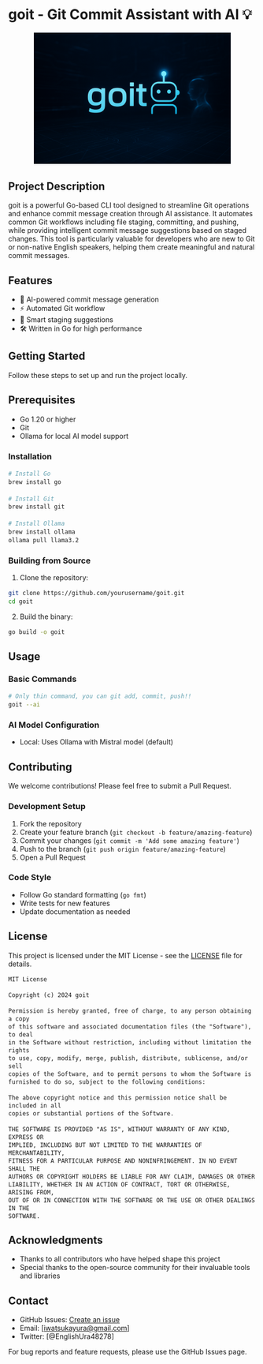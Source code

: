 # goit - Git Commit Assistant with AI 💡

<div align="center">
  <img src="goit_image3.png" width="400" alt="goit logo">
</div>

## Project Description

goit is a powerful Go-based CLI tool designed to streamline Git operations and enhance commit message creation through AI assistance. It automates common Git workflows including file staging, committing, and pushing, while providing intelligent commit message suggestions based on staged changes. This tool is particularly valuable for developers who are new to Git or non-native English speakers, helping them create meaningful and natural commit messages.

## Features

- 🤖 AI-powered commit message generation
- ⚡ Automated Git workflow
- 🎯 Smart staging suggestions
- 🛠️ Written in Go for high performance

## Getting Started

Follow these steps to set up and run the project locally.

## Prerequisites

- Go 1.20 or higher
- Git
- Ollama for local AI model support

### Installation

```bash
# Install Go
brew install go

# Install Git
brew install git

# Install Ollama
brew install ollama
ollama pull llama3.2
```

### Building from Source

1. Clone the repository:
```bash
git clone https://github.com/yourusername/goit.git
cd goit
```

2. Build the binary:
```bash
go build -o goit
```

## Usage

### Basic Commands

```bash
# Only thin command, you can git add, commit, push!!
goit --ai
```

### AI Model Configuration

- Local: Uses Ollama with Mistral model (default)


## Contributing

We welcome contributions! Please feel free to submit a Pull Request.

### Development Setup

1. Fork the repository
2. Create your feature branch (`git checkout -b feature/amazing-feature`)
3. Commit your changes (`git commit -m 'Add some amazing feature'`)
4. Push to the branch (`git push origin feature/amazing-feature`)
5. Open a Pull Request

### Code Style

- Follow Go standard formatting (`go fmt`)
- Write tests for new features
- Update documentation as needed

## License

This project is licensed under the MIT License - see the [LICENSE](LICENSE) file for details.

```
MIT License

Copyright (c) 2024 goit

Permission is hereby granted, free of charge, to any person obtaining a copy
of this software and associated documentation files (the "Software"), to deal
in the Software without restriction, including without limitation the rights
to use, copy, modify, merge, publish, distribute, sublicense, and/or sell
copies of the Software, and to permit persons to whom the Software is
furnished to do so, subject to the following conditions:

The above copyright notice and this permission notice shall be included in all
copies or substantial portions of the Software.

THE SOFTWARE IS PROVIDED "AS IS", WITHOUT WARRANTY OF ANY KIND, EXPRESS OR
IMPLIED, INCLUDING BUT NOT LIMITED TO THE WARRANTIES OF MERCHANTABILITY,
FITNESS FOR A PARTICULAR PURPOSE AND NONINFRINGEMENT. IN NO EVENT SHALL THE
AUTHORS OR COPYRIGHT HOLDERS BE LIABLE FOR ANY CLAIM, DAMAGES OR OTHER
LIABILITY, WHETHER IN AN ACTION OF CONTRACT, TORT OR OTHERWISE, ARISING FROM,
OUT OF OR IN CONNECTION WITH THE SOFTWARE OR THE USE OR OTHER DEALINGS IN THE
SOFTWARE.
```

## Acknowledgments

- Thanks to all contributors who have helped shape this project
- Special thanks to the open-source community for their invaluable tools and libraries

## Contact

- GitHub Issues: [Create an issue](https://github.com/IwatsukaYura/goit/issues)
- Email: [iwatsukayura@gmail.com]
- Twitter: [@EnglishUra48278]

For bug reports and feature requests, please use the GitHub Issues page.

